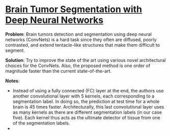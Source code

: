 # [Brain Tumor Segmentation with Deep Neural Networks](https://arxiv.org/pdf/1505.03540.pdf)

**Problem**: Brain tumors detection and segmentation using deep neural networks (ConvNets) is a hard task since they often are  diffused, poorly contrasted, and extend
tentacle-like structures that make them difficult to segment.

**Solution**: Try to improve the state of the art using various novel architectural choices for the ConvNets. Also, the proposed method is one order of magnitude faster than the current state-of-the-art.

**Notes**:
* Instead of using a fully connected (FC) layer at the end, the authors use another convolutional layer with 5 kernels, each corresponding to a segmentation label. In doing so, the prediction at test time for a whole brain is 45 times faster.
Architecturally, this last convolutional layer uses as many kernels as there are different segmentation labels (in our case five). Each kernel thus acts as the ultimate detector of tissue from one of the segmentation labels.
* 
